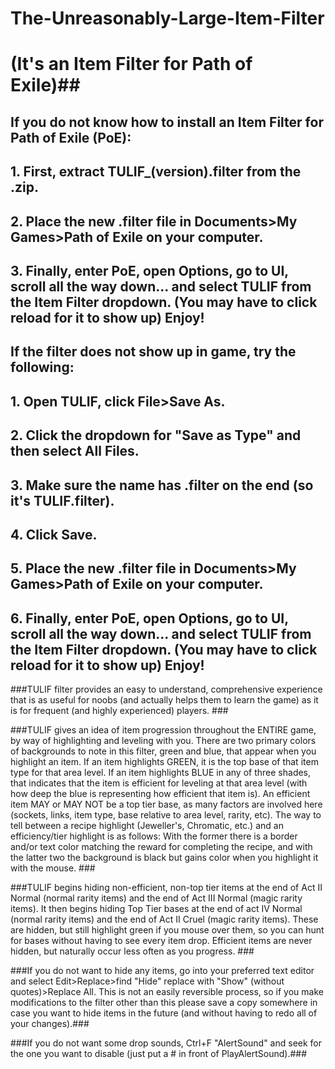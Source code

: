 # The-Unreasonably-Large-Item-Filter
# (It's an Item Filter for Path of Exile)##

## If you do not know how to install an Item Filter for Path of Exile (PoE): 

## 1. First, extract TULIF_(version).filter from the .zip.
## 2. Place the new .filter file in Documents>My Games>Path of Exile on your computer. 
## 3. Finally, enter PoE, open Options, go to UI, scroll all the way down... and select TULIF from the Item Filter dropdown. (You may have to click reload for it to show up) Enjoy!

## If the filter does not show up in game, try the following: 
## 1. Open TULIF, click File>Save As.
## 2. Click the dropdown for "Save as Type" and then select All Files. 
## 3. Make sure the name has .filter on the end (so it's TULIF.filter).
## 4. Click Save. 
## 5. Place the new .filter file in Documents>My Games>Path of Exile on your computer. 
## 6. Finally, enter PoE, open Options, go to UI, scroll all the way down... and select TULIF from the Item Filter dropdown. (You may have to click reload for it to show up) Enjoy!

###TULIF filter provides an easy to understand, comprehensive experience that is as useful for noobs (and actually helps them to learn the game) as it is for frequent (and highly experienced) players. ###

###TULIF gives an idea of item progression throughout the ENTIRE game, by way of highlighting and leveling with you. There are two primary colors of backgrounds to note in this filter, green and blue, that appear when you highlight an item. If an item highlights GREEN, it is the top base of that item type for that area level. If an item highlights BLUE in any of three shades, that indicates that the item is efficient for leveling at that area level (with how deep the blue is representing how efficient that item is). An efficient item MAY or MAY NOT be a top tier base, as many factors are involved here (sockets, links, item type, base relative to area level, rarity, etc). The way to tell between a recipe highlight (Jeweller's, Chromatic, etc.) and an efficiency/tier highlight is as follows: With the former there is a border and/or text color matching the reward for completing the recipe, and with the latter two the background is black but gains color when you highlight it with the mouse. ###

###TULIF begins hiding non-efficient, non-top tier items at the end of Act II Normal (normal rarity items) and the end of Act III Normal (magic rarity items). It then begins hiding Top Tier bases at the end of act IV Normal (normal rarity items) and the end of Act II Cruel (magic rarity items). These are hidden, but still highlight green if you mouse over them, so you can hunt for bases without having to see every item drop. Efficient items are never hidden, but naturally occur less often as you progress. ###

###If you do not want to hide any items, go into your preferred text editor and select Edit>Replace>find "Hide" replace with "Show" (without quotes)>Replace All. This is not an easily reversible process, so if you make modifications to the filter other than this 	please save a copy somewhere in case you want to hide items in the future (and without having to redo all of your changes).###

###If you do not want some drop sounds, Ctrl+F "AlertSound" and seek for the one you want to disable (just put a # in front of PlayAlertSound).###
